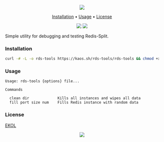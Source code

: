 <p align="center"><a href="#readme"><img src="https://gh.kaos.st/rds-tools.svg"/></a></p>

<p align="center"><a href="#installation">Installation</a> • <a href="#usage">Usage</a> • <a href="#license">License</a></p>

<p align="center">
  <a href="https://travis-ci.org/essentialkaos/rds-tools"><img src="https://travis-ci.org/essentialkaos/rds-tools.svg"></a>
  <a href="https://essentialkaos.com/ekol"><img src="https://gh.kaos.st/ekol.svg"></a>
</p>

Simple utility for debugging and testing Redis-Split.

### Installation

```bash
curl -# -L -o rds-tools https://kaos.sh/rds-tools/rds-tools && chmod +x rds-tools
```

### Usage

```
Usage: rds-tools {options} file...

Commands

  clean dir             Kills all instances and wipes all data
  fill port size num    Fills Redis instance with random data

```

### License

[EKOL](https://essentialkaos.com/ekol)

<p align="center"><a href="https://essentialkaos.com"><img src="https://gh.kaos.st/ekgh.svg"/></a></p>
